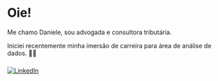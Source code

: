 # Oie!

Me chamo Daniele, sou advogada e consultora tributária. 

Iniciei recentemente minha imersão de carreira para área de análise de dados. 👩‍💻

### 
[![LinkedIn]([https://img.shields.io/badge/LinkedIn-0077B5?style=for-the-badge&logo=linkedin&logoColor=white)](https://www.linkedin.com/in/danielelsena/)
